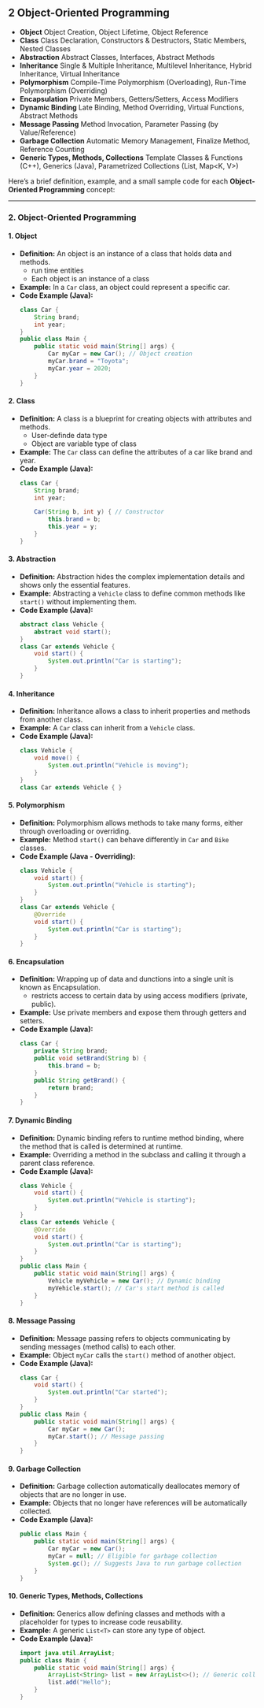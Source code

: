 ## 2 Object-Oriented Programming
  - **Object** Object Creation, Object Lifetime, Object Reference
  - **Class** Class Declaration, Constructors & Destructors, Static Members, Nested Classes
  - **Abstraction** Abstract Classes, Interfaces, Abstract Methods
  - **Inheritance** Single & Multiple Inheritance, Multilevel Inheritance, Hybrid Inheritance, Virtual Inheritance
  - **Polymorphism** Compile-Time Polymorphism (Overloading), Run-Time Polymorphism (Overriding)
  - **Encapsulation** Private Members, Getters/Setters, Access Modifiers
  - **Dynamic Binding** Late Binding, Method Overriding, Virtual Functions, Abstract Methods
  - **Message Passing** Method Invocation, Parameter Passing (by Value/Reference)
  - **Garbage Collection** Automatic Memory Management, Finalize Method, Reference Counting
  - **Generic Types, Methods, Collections** Template Classes & Functions (C++), Generics (Java), Parametrized Collections (List<T>, Map<K, V>)

  Here’s a brief definition, example, and a small sample code for each **Object-Oriented Programming** concept:

---

### 2. Object-Oriented Programming

#### 1. **Object**
   - **Definition:** An object is an instance of a class that holds data and methods.
        - run time entities
        - Each object is an instance of a class
   - **Example:** In a `Car` class, an object could represent a specific car.
   - **Code Example (Java):**
     ```java
     class Car {
         String brand;
         int year;
     }
     public class Main {
         public static void main(String[] args) {
             Car myCar = new Car(); // Object creation
             myCar.brand = "Toyota";
             myCar.year = 2020;
         }
     }
     ```

#### 2. **Class**
   - **Definition:** A class is a blueprint for creating objects with attributes and methods.
        - User-definde data type
        - Object are variable type of class
   - **Example:** The `Car` class can define the attributes of a car like brand and year.
   - **Code Example (Java):**
     ```java
     class Car {
         String brand;
         int year;

         Car(String b, int y) { // Constructor
             this.brand = b;
             this.year = y;
         }
     }
     ```

#### 3. **Abstraction**
   - **Definition:** Abstraction hides the complex implementation details and shows only the essential features.
   - **Example:** Abstracting a `Vehicle` class to define common methods like `start()` without implementing them.
   - **Code Example (Java):**
     ```java
     abstract class Vehicle {
         abstract void start();
     }
     class Car extends Vehicle {
         void start() {
             System.out.println("Car is starting");
         }
     }
     ```

#### 4. **Inheritance**
   - **Definition:** Inheritance allows a class to inherit properties and methods from another class.
   - **Example:** A `Car` class can inherit from a `Vehicle` class.
   - **Code Example (Java):**
     ```java
     class Vehicle {
         void move() {
             System.out.println("Vehicle is moving");
         }
     }
     class Car extends Vehicle { }
     ```

#### 5. **Polymorphism**
   - **Definition:** Polymorphism allows methods to take many forms, either through overloading or overriding.
   - **Example:** Method `start()` can behave differently in `Car` and `Bike` classes.
   - **Code Example (Java - Overriding):**
     ```java
     class Vehicle {
         void start() {
             System.out.println("Vehicle is starting");
         }
     }
     class Car extends Vehicle {
         @Override
         void start() {
             System.out.println("Car is starting");
         }
     }
     ```

#### 6. **Encapsulation**
   - **Definition:** Wrapping up of data and dunctions into a single unit is known as Encapsulation.
        - restricts access to certain data by using access modifiers (private, public).
   - **Example:** Use private members and expose them through getters and setters.
   - **Code Example (Java):**
     ```java
     class Car {
         private String brand;
         public void setBrand(String b) {
             this.brand = b;
         }
         public String getBrand() {
             return brand;
         }
     }
     ```

#### 7. **Dynamic Binding**
   - **Definition:** Dynamic binding refers to runtime method binding, where the method that is called is determined at runtime.
   - **Example:** Overriding a method in the subclass and calling it through a parent class reference.
   - **Code Example (Java):**
     ```java
     class Vehicle {
         void start() {
             System.out.println("Vehicle is starting");
         }
     }
     class Car extends Vehicle {
         @Override
         void start() {
             System.out.println("Car is starting");
         }
     }
     public class Main {
         public static void main(String[] args) {
             Vehicle myVehicle = new Car(); // Dynamic binding
             myVehicle.start(); // Car's start method is called
         }
     }
     ```

#### 8. **Message Passing**
   - **Definition:** Message passing refers to objects communicating by sending messages (method calls) to each other.
   - **Example:** Object `myCar` calls the `start()` method of another object.
   - **Code Example (Java):**
     ```java
     class Car {
         void start() {
             System.out.println("Car started");
         }
     }
     public class Main {
         public static void main(String[] args) {
             Car myCar = new Car();
             myCar.start(); // Message passing
         }
     }
     ```

#### 9. **Garbage Collection**
   - **Definition:** Garbage collection automatically deallocates memory of objects that are no longer in use.
   - **Example:** Objects that no longer have references will be automatically collected.
   - **Code Example (Java):**
     ```java
     public class Main {
         public static void main(String[] args) {
             Car myCar = new Car();
             myCar = null; // Eligible for garbage collection
             System.gc(); // Suggests Java to run garbage collection
         }
     }
     ```

#### 10. **Generic Types, Methods, Collections**
   - **Definition:** Generics allow defining classes and methods with a placeholder for types to increase code reusability.
   - **Example:** A generic `List<T>` can store any type of object.
   - **Code Example (Java):**
     ```java
     import java.util.ArrayList;
     public class Main {
         public static void main(String[] args) {
             ArrayList<String> list = new ArrayList<>(); // Generic collection
             list.add("Hello");
         }
     }
     ```


